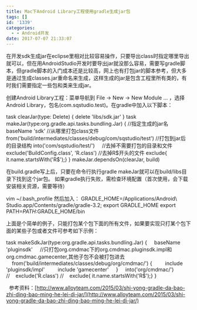 ```yaml
---
title: Mac下Android Library工程使用gradle生成jar包
tags: []
id: '1339'
categories:
  - - Android开发
date: 2017-07-07 21:33:07
---
```


在开发sdk生成jar在eclipse里相对比较容易操作，只要导出class时指定哪里导出就可以，但在用AndroidStudio开发时要导出jar就没那么容易，需要写gradle脚本，但gradle脚本的入门成本还是比较高，网上也有打包jar的脚本参考，但大多是通过生成classes.jar重命名来生成，这样生成的jar是包含工程里所有类的，有时我们需要指定一些包和类来生成jar。

创建Android Library工程：菜单导航到 File -> New -> New Module … ，选择 Android Library，包名(com.sqstudio.test)。在gradle中加入以下脚本：

task clearJar(type: Delete) {
 delete 'libs/sdk.jar'
}
task makeJar(type:org.gradle.api.tasks.bundling.Jar) {
 //指定生成的jar名
 baseName 'sdk'
 //从哪里打包class文件
 from('build/intermediates/classes/debug/com/sqstudio/test')
 //打包到jar后的目录结构 
 into('com/sqstudio/test/')     //去掉不需要打包的目录和文件
 exclude('BuildConfig.class', 'R.class')
 //去掉R$开头的文件 
 exclude{ it.name.startsWith('R$');}
}
makeJar.dependsOn(clearJar, build)

在build.gradle写上后，只要在命令行执行gradle makeJar就可以在build/libs目录下找到这个jar包。 如果gradle执行失败，需检查环境配置（首次使用，会下载安装相关资源，需要等待）

vim ~/.bash\_profile 然后加入：
GRADLE\_HOME=/Applications/Android\\ Studio.app/Contents/gradle/gradle-3.2;
export GRADLE\_HOME
export PATH=$PATH:$GRADLE\_HOME/bin 

上面是个简单的例子，只能打包某个包下面的所有文件，如果要实现只打某个包下面的某些子包或者文件可参考如下示例：

task makeSdkJar(type:org.gradle.api.tasks.bundling.Jar) {
    baseName 'pluginsdk'
    //只打包org.cmdmac下的org.cmdmac.pluginsdk.impl和org.cmdmac.gamecenter,其他子包不会被打包进去
    from('build/intermediates/classes/debug/org/cmdmac/') {
        include 'pluginsdk/impl'
        include 'gamecenter'
    }
    into('org/cmdmac/')
//    exclude('R.class')
//    exclude{ it.name.startsWith('R$');}
}

  参考资料：[http://www.alloyteam.com/2015/03/shi-yong-gradle-da-bao-zhi-ding-bao-ming-he-lei-di-jar/](http://www.alloyteam.com/2015/03/shi-yong-gradle-da-bao-zhi-ding-bao-ming-he-lei-di-jar/)